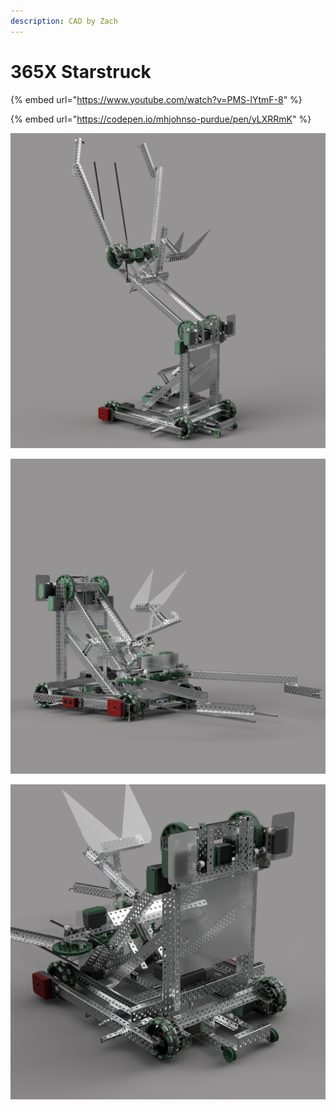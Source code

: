 ```yaml
---
description: CAD by Zach
---
```


# 365X Starstruck

{% embed url="https://www.youtube.com/watch?v=PMS-lYtmF-8" %}

{% embed url="https://codepen.io/mhjohnso-purdue/pen/yLXRRmK" %}





![CAD by Zach\(929u\), Renders by Zach\(929u\)](../../.gitbook/assets/render-1%20%281%29.png)

![CAD by Zach\(929u\), Renders by Zach\(929u\)](../../.gitbook/assets/render-2%20%281%29.png)

![CAD by Zach\(929u\), Renders by Zach\(929u\)](../../.gitbook/assets/render-3.png)

